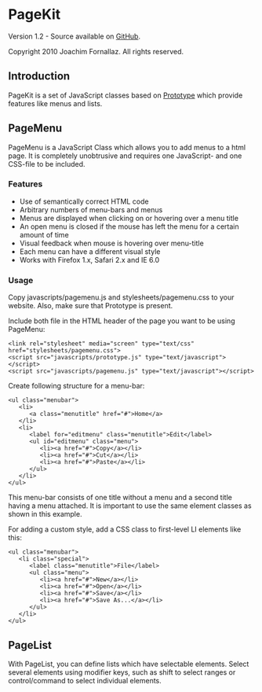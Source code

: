 PageKit
=======

Version 1.2 - Source available on [GitHub](http://github.com/fjoachim/pagekit).

Copyright 2010 Joachim Fornallaz. All rights reserved.


Introduction
------------

PageKit is a set of JavaScript classes based on [Prototype](http://www.prototypejs.org/) which provide features like menus and lists.

PageMenu
--------

PageMenu is a JavaScript Class which allows you to add menus to a html page. It is completely unobtrusive and requires one JavaScript- and one CSS-file to be included.

### Features

* Use of semantically correct HTML code
* Arbitrary numbers of menu-bars and menus
* Menus are displayed when clicking on or hovering over a menu title
* An open menu is closed if the mouse has left the menu for a certain amount of time
* Visual feedback when mouse is hovering over menu-title
* Each menu can have a different visual style
* Works with Firefox 1.x, Safari 2.x and IE 6.0

### Usage

Copy javascripts/pagemenu.js and stylesheets/pagemenu.css to your website. Also, make sure that Prototype is present. 

Include both file in the HTML header of the page you want to be using PageMenu:

    <link rel="stylesheet" media="screen" type="text/css" href="stylesheets/pagemenu.css">
    <script src="javascripts/prototype.js" type="text/javascript"></script>
    <script src="javascripts/pagemenu.js" type="text/javascript"></script>
    
Create following structure for a menu-bar:

    <ul class="menubar">
       <li>
          <a class="menutitle" href="#">Home</a>
       </li>
       <li>
          <label for="editmenu" class="menutitle">Edit</label>
          <ul id="editmenu" class="menu">
             <li><a href="#">Copy</a></li>
             <li><a href="#">Cut</a></li>
             <li><a href="#">Paste</a></li>
          </ul>
       </li>
    </ul> 

This menu-bar consists of one title without a menu and a second title having a menu attached. It is important to use the same element classes as shown in this example. 

For adding a custom style, add a CSS class to first-level LI elements like this: 

    <ul class="menubar">
       <li class="special">
          <label class="menutitle">File</label>
          <ul class="menu">
             <li><a href="#">New</a></li> 
             <li><a href="#">Open</a></li>
             <li><a href="#">Save</a></li>
             <li><a href="#">Save As...</a></li>
          </ul>
       </li>
    </ul>

PageList
--------

With PageList, you can define lists which have selectable elements. Select several elements using modifier keys, such as shift to select ranges or control/command to select individual elements.